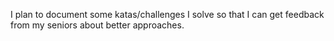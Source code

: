 I plan to document some katas/challenges I solve so that I can get feedback from my seniors about better approaches.
